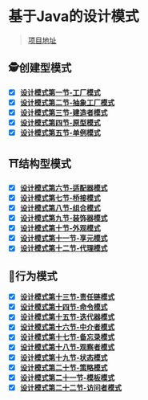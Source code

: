 # 基于Java的设计模式

> [项目地址](https://github.com/hzpt-inet-club/design-patterns)

## 🕵️创建型模式

- [x] **[设计模式第一节-工厂模式](01.md)**
- [x] **[设计模式第二节-抽象工厂模式](02.md)**
- [x] **[设计模式第三节-建造者模式](03.md)**
- [x] **[设计模式第四节-原型模式](04.md)**
- [x] **[设计模式第五节-单例模式](05.md)**

## ⛩️结构型模式

- [x] **[设计模式第六节-适配器模式](06.md)**
- [x] **[设计模式第七节-桥接模式](07.md)**
- [x] **[设计模式第八节-组合模式](08.md)**
- [x] **[设计模式第九节-装饰器模式](09.md)**
- [x] **[设计模式第十节-外观模式](10.md)**
- [x] **[设计模式第十一节-享元模式](11.md)**
- [x] **[设计模式第十二节-代理模式](12.md)**

## 🍴行为模式

- [x] **[设计模式第十三节-责任链模式](13.md)**
- [x] **[设计模式第十四节-命令模式](14.md)**
- [x] **[设计模式第十五节-迭代器模式](15.md)**
- [x] **[设计模式第十六节-中介者模式](16.md)**
- [x] **[设计模式第十七节-备忘录模式](17.md)**
- [x] **[设计模式第十八节-观察者模式](18.md)**
- [x] **[设计模式第十九节-状态模式](19.md)**
- [x] **[设计模式第二十节-策略模式](20.md)**
- [x] **[设计模式第二十一节-模板模式](21.md)**
- [x] **[设计模式第二十二节-访问者模式](22.md)**
